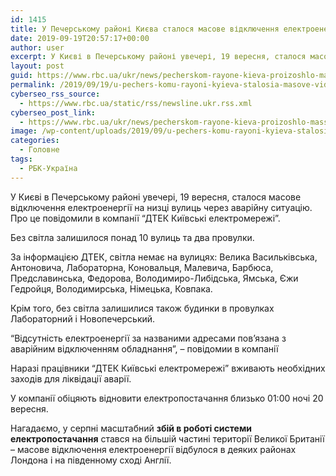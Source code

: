 ```yaml
---
id: 1415
title: У Печерському районі Києва сталося масове відключення електроенергії
date: 2019-09-19T20:57:17+00:00
author: user
excerpt: У Києві в Печерському районі увечері, 19 вересня, сталося масове відключення електроенергії на низці вулиць через аварійну ситуацію. Про це повідомили...
layout: post
guid: https://www.rbc.ua/ukr/news/pecherskom-rayone-kieva-proizoshlo-massovoe-1568925156.html
permalink: /2019/09/19/u-pechers-komu-rayoni-kyieva-stalosia-masove-vidkliuchennia-elektroenerhii/
cyberseo_rss_source:
  - https://www.rbc.ua/static/rss/newsline.ukr.rss.xml
cyberseo_post_link:
  - https://www.rbc.ua/ukr/news/pecherskom-rayone-kieva-proizoshlo-massovoe-1568925156.html
image: /wp-content/uploads/2019/09/u-pechers-komu-rayoni-kyieva-stalosia-masove-vidkliuchennia-elektroenerhii.jpg
categories:
  - Головне
tags:
  - РБК-Україна
---
```

У Києві в Печерському районі увечері, 19 вересня, сталося масове відключення електроенергії на низці вулиць через аварійну ситуацію. Про це повідомили в компанії &#8220;ДТЕК Київські електромережі&#8221;.

Без світла залишилося понад 10 вулиць та два провулки.

За інформацією ДТЕК, світла немає на вулицях: Велика Васильківська, Антоновича, Лабораторна, Коновальця, Малевича, Барбюса, Предславинська, Федорова, Володимиро-Либідська, Ямська, Єжи Гедройця, Володимирська, Німецька, Ковпака.

Крім того, без світла залишилися також будинки в провулках Лабораторний і Новопечерський.

&#8220;Відсутність електроенергії за названими адресами пов’язана з аварійним відключенням обладнання&#8221;, &#8211; повідомии в компанії

Наразі працівники &#8220;ДТЕК Київські електромережі&#8221; вживають необхідних заходів для ліквідації аварії.

У компанії обіцяють відновити електропостачання близько 01:00 ночі 20 вересня.

Нагадаємо, у серпні масштабний **збій в роботі системи електропостачання** стався на більшій частині території Великої Британії &#8211; масове відключення електроенергії відбулося в деяких районах Лондона і на південному сході Англії.